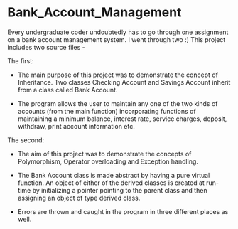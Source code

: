 # Bank_Account_Management

Every undergraduate coder undoubtedly has to go through one assignment on a bank account management system. I went through two :) This project includes two source files - 

The first:

- The main purpose of this project was to demonstrate the concept of Inheritance. Two classes Checking Account and Savings Account inherit from a class called Bank Account.

- The program allows the user to maintain any one of the two kinds of accounts (from the main function) incorporating functions of maintaining a minimum balance, interest rate, service charges, deposit, withdraw, print account information etc.

The second:

- The aim of this project was to demonstrate the concepts of Polymorphism, Operator overloading and Exception handling. 

- The Bank Account class is made abstract by having a pure virtual function. An object of either of the derived classes is created at run-time by initializing a pointer pointing to the parent class and then assigning an object of type derived class.

- Errors are thrown and caught in the program in three different places as well.
